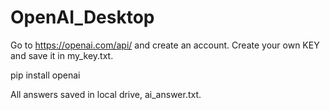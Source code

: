 # OpenAI_Desktop

Go to https://openai.com/api/ and create an account. 
Create your own KEY and save it in my_key.txt.

pip install openai

All answers saved in local drive, ai_answer.txt. 
